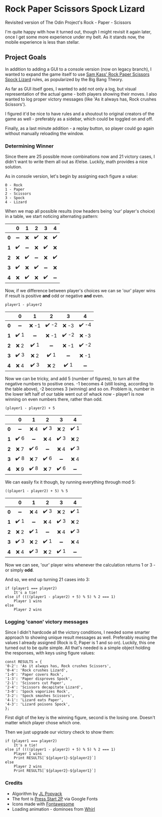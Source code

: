 # Rock Paper Scissors Spock Lizard

Revisited version of The Odin Project's Rock - Paper - Scissors

I'm quite happy with how it turned out, though I might revisit it again later, once I get some more experience under my belt.
As it stands now, the mobile experience is less than stellar.

## Project Goals

In addition to adding a GUI to a console version (now on legacy branch), I wanted to expand the game itself to use [Sam Kass' Rock Paper Scissors Spock Lizard](http://www.samkass.com/theories/RPSSL.html) rules, as popularized by the Big Bang Theory.

As far as GUI itself goes, I wanted to add not only a log, but visual representation of the actual game - both players showing their moves. I also wanted to log proper victory messages (like 'As it always has, Rock crushes Scissors').

I figured it'd be nice to have rules and a shoutout to original creators of the game as well - preferably as a sidebar, which could be toggled on and off.

Finally, as a last minute addition - a replay button, so player could go again without manually reloading the window.

### Determining Winner

Since there are 25 possible move combinations now and 21 victory cases, I didn't want to write them all out as if/else. Luckily, math provides a nice solution.

As in console version, let's begin by assigning each figure a value:

    0 - Rock
    1 - Paper
    2 - Scissors
    3 - Spock
    4 - Lizard

When we map all possible results (row headers being 'our' player's choice) in a table, we start noticing alternating pattern:


|       |         0          |         1          |         2          |         3          |         4          |
| :---: | :----------------: | :----------------: | :----------------: | :----------------: | :----------------: |
| **0** | :heavy_minus_sign: |        :x:         | :heavy_check_mark: |        :x:         | :heavy_check_mark: |
| **1** | :heavy_check_mark: | :heavy_minus_sign: |        :x:         | :heavy_check_mark: |        :x:         |
| **2** |        :x:         | :heavy_check_mark: | :heavy_minus_sign: |        :x:         | :heavy_check_mark: |
| **3** | :heavy_check_mark: |        :x:         | :heavy_check_mark: | :heavy_minus_sign: |        :x:         |
| **4** |        :x:         | :heavy_check_mark: |        :x:         | :heavy_check_mark: | :heavy_minus_sign: |

Now, if we difference between player's choices we can se 'our' player wins if result is positive **and** odd or negative **and** even.

    player1 - player2

|       |          0           |          1           |           2           |           3           |           4           |
| :---: | :------------------: | :------------------: | :-------------------: | :-------------------: | :-------------------: |
| **0** |  :heavy_minus_sign:  |        :x: -1        | :heavy_check_mark: -2 |        :x: -3         | :heavy_check_mark: -4 |
| **1** | :heavy_check_mark: 1 |  :heavy_minus_sign:  |        :x: -1         | :heavy_check_mark: -2 |        :x: -3         |
| **2** |        :x: 2         | :heavy_check_mark: 1 |  :heavy_minus_sign:   |        :x: -1         | :heavy_check_mark: -2 |
| **3** | :heavy_check_mark: 3 |        :x: 2         | :heavy_check_mark: 1  |  :heavy_minus_sign:   |        :x: -1         |
| **4** |        :x: 4         | :heavy_check_mark: 3 |         :x: 2         | :heavy_check_mark: 1  |  :heavy_minus_sign:   |

Now we can be tricky, and add 5 (number of figures), to turn all the negative numbers to positive ones. -1 becomes 4 (still losing, according to the table above), -2 becomes 3 (winning) and so on. Problem is, number in the lower left half of our table went out of whack now - player1 is now winning on even numbers there, rather than odd.

    (player1 - player2) + 5

|       |          0           |          1           |          2           |          3           |          4           |
| :---: | :------------------: | :------------------: | :------------------: | :------------------: | :------------------: |
| **0** |  :heavy_minus_sign:  |        :x: 4         | :heavy_check_mark: 3 |        :x: 2         | :heavy_check_mark: 1 |
| **1** | :heavy_check_mark: 6 |  :heavy_minus_sign:  |        :x: 4         | :heavy_check_mark: 3 |        :x: 2         |
| **2** |        :x: 7         | :heavy_check_mark: 6 |  :heavy_minus_sign:  |        :x: 4         | :heavy_check_mark: 3 |
| **3** | :heavy_check_mark: 8 |        :x: 7         | :heavy_check_mark: 6 |  :heavy_minus_sign:  |        :x: 4         |
| **4** |        :x: 9         | :heavy_check_mark: 8 |        :x: 7         | :heavy_check_mark: 6 |  :heavy_minus_sign:  |

We can easily fix it though, by running everything through mod 5:

    ((player1 - player2) + 5) % 5

|       |          0           |          1           |          2           |          3           |          4           |
| :---: | :------------------: | :------------------: | :------------------: | :------------------: | :------------------: |
| **0** |  :heavy_minus_sign:  |        :x: 4         | :heavy_check_mark: 3 |        :x: 2         | :heavy_check_mark: 1 |
| **1** | :heavy_check_mark: 1 |  :heavy_minus_sign:  |        :x: 4         | :heavy_check_mark: 3 |        :x: 2         |
| **2** |        :x: 2         | :heavy_check_mark: 1 |  :heavy_minus_sign:  |        :x: 4         | :heavy_check_mark: 3 |
| **3** | :heavy_check_mark: 3 |        :x: 2         | :heavy_check_mark: 1 |  :heavy_minus_sign:  |        :x: 4         |
| **4** |        :x: 4         | :heavy_check_mark: 3 |        :x: 2         | :heavy_check_mark: 1 |  :heavy_minus_sign:  |

Now we can see, 'our' player wins whenever the calculation returns 1 or 3 - or simply **odd**.

And so, we end up turning 21 cases into 3:

    if (player1 === player2)
        It's a tie!
    else if ((((player1 - player2) + 5) % 5) % 2 === 1)
        Player 1 wins
    else
        Player 2 wins

### Logging 'canon' victory messages

Since I didn't hardcode all the victory conditions, I needed some smarter approach to showing unique result messages as well. Preferably reusing the values I already assigned (Rock is 0, Paper is 1 and so on). Luckily, this one turned out to be quite simple. All that's needed is a simple object holding the responses, with keys using figure values:

    const RESULTS = {
    '0-2': 'As it always has, Rock crushes Scissors',
    '0-4': 'Rock crushes Lizard',
    '1-0': 'Paper covers Rock',
    '1-3': 'Paper disproves Spock',
    '2-1': 'Scissors cut Paper',
    '2-4': 'Scissors decapitate Lizard',
    '3-0': 'Spock vaporizes Rock',
    '3-2': 'Spock smashes Scissors',
    '4-1': 'Lizard eats Paper',
    '4-3': 'Lizard poisons Spock',
    };

First digit of the key is the winning figure, second is the losing one. Doesn't matter which player chose which one.

Then we just upgrade our victory check to show them:

    if (player1 === player2)
        It's a tie!
    else if ((((player1 - player2) + 5) % 5) % 2 === 1)
        Player 1 wins
        Print RESULTS[`${player1}-${player2}`]
    else
        Player 2 wins
        Print RESULTS[`${player2}-${player1}`]

### Credits
- Algorithm by [JL Popyack](https://www.cs.drexel.edu/~jpopyack/Courses/CSP/Fa17/notes/CS140_RockPaperScissors_Revisited.pdf)
- The font is [Press Start 2P](https://fonts.google.com/specimen/Press+Start+2P) via Google Fonts
- Icons made with [Fontawesome](https://fontawesome.com)
- Loading animation - dominoes from [Whirl](https://whirl.netlify.app)